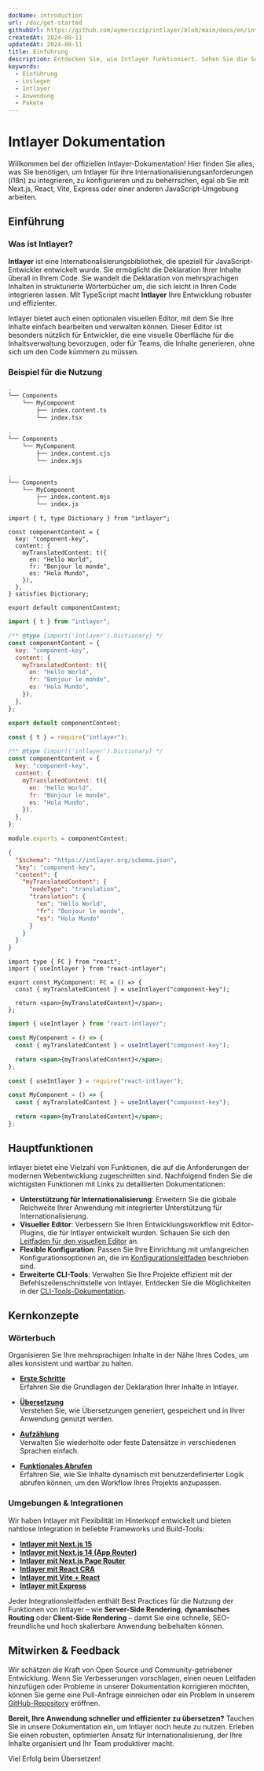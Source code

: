 ```yaml
---
docName: introduction
url: /doc/get-started
githubUrl: https://github.com/aymericzip/intlayer/blob/main/docs/en/introduction.md
createdAt: 2024-08-11
updatedAt: 2024-08-11
title: Einführung
description: Entdecken Sie, wie Intlayer funktioniert. Sehen Sie die Schritte, die von Intlayer in Ihrer Anwendung verwendet werden. Sehen Sie, was die verschiedenen Pakete tun.
keywords:
  - Einführung
  - Loslegen
  - Intlayer
  - Anwendung
  - Pakete
---
```


# Intlayer Dokumentation

Willkommen bei der offiziellen Intlayer-Dokumentation! Hier finden Sie alles, was Sie benötigen, um Intlayer für Ihre Internationalisierungsanforderungen (i18n) zu integrieren, zu konfigurieren und zu beherrschen, egal ob Sie mit Next.js, React, Vite, Express oder einer anderen JavaScript-Umgebung arbeiten.

## Einführung

### Was ist Intlayer?

**Intlayer** ist eine Internationalisierungsbibliothek, die speziell für JavaScript-Entwickler entwickelt wurde. Sie ermöglicht die Deklaration Ihrer Inhalte überall in Ihrem Code. Sie wandelt die Deklaration von mehrsprachigen Inhalten in strukturierte Wörterbücher um, die sich leicht in Ihren Code integrieren lassen. Mit TypeScript macht **Intlayer** Ihre Entwicklung robuster und effizienter.

Intlayer bietet auch einen optionalen visuellen Editor, mit dem Sie Ihre Inhalte einfach bearbeiten und verwalten können. Dieser Editor ist besonders nützlich für Entwickler, die eine visuelle Oberfläche für die Inhaltsverwaltung bevorzugen, oder für Teams, die Inhalte generieren, ohne sich um den Code kümmern zu müssen.

### Beispiel für die Nutzung

```bash codeFormat="typescript"
.
└── Components
    └── MyComponent
        ├── index.content.ts
        └── index.tsx
```

```bash codeFormat="commonjs"
.
└── Components
    └── MyComponent
        ├── index.content.cjs
        └── index.mjs
```

```bash codeFormat="esm"
.
└── Components
    └── MyComponent
        ├── index.content.mjs
        └── index.js
```

```tsx fileName="src/components/MyComponent/index.content.ts" contentDeclarationFormat="typescript"
import { t, type Dictionary } from "intlayer";

const componentContent = {
  key: "component-key",
  content: {
    myTranslatedContent: t({
      en: "Hello World",
      fr: "Bonjour le monde",
      es: "Hola Mundo",
    }),
  },
} satisfies Dictionary;

export default componentContent;
```

```javascript fileName="src/components/MyComponent/index.content.mjs" contentDeclarationFormat="esm"
import { t } from "intlayer";

/** @type {import('intlayer').Dictionary} */
const componentContent = {
  key: "component-key",
  content: {
    myTranslatedContent: t({
      en: "Hello World",
      fr: "Bonjour le monde",
      es: "Hola Mundo",
    }),
  },
};

export default componentContent;
```

```javascript fileName="src/components/MyComponent/index.content.cjs" contentDeclarationFormat="commonjs"
const { t } = require("intlayer");

/** @type {import('intlayer').Dictionary} */
const componentContent = {
  key: "component-key",
  content: {
    myTranslatedContent: t({
      en: "Hello World",
      fr: "Bonjour le monde",
      es: "Hola Mundo",
    }),
  },
};

module.exports = componentContent;
```

```json fileName="src/components/MyComponent/index.content.json" contentDeclarationFormat="json"
{
  "$schema": "https://intlayer.org/schema.json",
  "key": "component-key",
  "content": {
    "myTranslatedContent": {
      "nodeType": "translation",
      "translation": {
        "en": "Hello World",
        "fr": "Bonjour le monde",
        "es": "Hola Mundo"
      }
    }
  }
}
```

```tsx fileName="src/components/MyComponent/index.tsx" codeFormat="typescript"
import type { FC } from "react";
import { useIntlayer } from "react-intlayer";

export const MyComponent: FC = () => {
  const { myTranslatedContent } = useIntlayer("component-key");

  return <span>{myTranslatedContent}</span>;
};
```

```jsx fileName="src/components/MyComponent/index.mjx" codeFormat="esm"
import { useIntlayer } from "react-intlayer";

const MyComponent = () => {
  const { myTranslatedContent } = useIntlayer("component-key");

  return <span>{myTranslatedContent}</span>;
};
```

```jsx fileName="src/components/MyComponent/index.csx" codeFormat="commonjs"
const { useIntlayer } = require("react-intlayer");

const MyComponent = () => {
  const { myTranslatedContent } = useIntlayer("component-key");

  return <span>{myTranslatedContent}</span>;
};
```

## Hauptfunktionen

Intlayer bietet eine Vielzahl von Funktionen, die auf die Anforderungen der modernen Webentwicklung zugeschnitten sind. Nachfolgend finden Sie die wichtigsten Funktionen mit Links zu detaillierten Dokumentationen:

- **Unterstützung für Internationalisierung**: Erweitern Sie die globale Reichweite Ihrer Anwendung mit integrierter Unterstützung für Internationalisierung.
- **Visueller Editor**: Verbessern Sie Ihren Entwicklungsworkflow mit Editor-Plugins, die für Intlayer entwickelt wurden. Schauen Sie sich den [Leitfaden für den visuellen Editor](https://github.com/aymericzip/intlayer/blob/main/docs/de/intlayer_visual_editor.md) an.
- **Flexible Konfiguration**: Passen Sie Ihre Einrichtung mit umfangreichen Konfigurationsoptionen an, die im [Konfigurationsleitfaden](https://github.com/aymericzip/intlayer/blob/main/docs/de/configuration.md) beschrieben sind.
- **Erweiterte CLI-Tools**: Verwalten Sie Ihre Projekte effizient mit der Befehlszeilenschnittstelle von Intlayer. Entdecken Sie die Möglichkeiten in der [CLI-Tools-Dokumentation](https://github.com/aymericzip/intlayer/blob/main/docs/de/intlayer_cli.md).

## Kernkonzepte

### Wörterbuch

Organisieren Sie Ihre mehrsprachigen Inhalte in der Nähe Ihres Codes, um alles konsistent und wartbar zu halten.

- **[Erste Schritte](https://github.com/aymericzip/intlayer/blob/main/docs/de/dictionary/get_started.md)**  
  Erfahren Sie die Grundlagen der Deklaration Ihrer Inhalte in Intlayer.

- **[Übersetzung](https://github.com/aymericzip/intlayer/blob/main/docs/de/dictionary/translation.md)**  
  Verstehen Sie, wie Übersetzungen generiert, gespeichert und in Ihrer Anwendung genutzt werden.

- **[Aufzählung](https://github.com/aymericzip/intlayer/blob/main/docs/de/dictionary/enumeration.md)**  
  Verwalten Sie wiederholte oder feste Datensätze in verschiedenen Sprachen einfach.

- **[Funktionales Abrufen](https://github.com/aymericzip/intlayer/blob/main/docs/de/dictionary/function_fetching.md)**  
  Erfahren Sie, wie Sie Inhalte dynamisch mit benutzerdefinierter Logik abrufen können, um den Workflow Ihres Projekts anzupassen.

### Umgebungen & Integrationen

Wir haben Intlayer mit Flexibilität im Hinterkopf entwickelt und bieten nahtlose Integration in beliebte Frameworks und Build-Tools:

- **[Intlayer mit Next.js 15](https://github.com/aymericzip/intlayer/blob/main/docs/de/intlayer_with_nextjs_15.md)**
- **[Intlayer mit Next.js 14 (App Router)](https://github.com/aymericzip/intlayer/blob/main/docs/de/intlayer_with_nextjs_14.md)**
- **[Intlayer mit Next.js Page Router](https://github.com/aymericzip/intlayer/blob/main/docs/de/intlayer_with_nextjs_page_router.md)**
- **[Intlayer mit React CRA](https://github.com/aymericzip/intlayer/blob/main/docs/de/intlayer_with_create_react_app.md)**
- **[Intlayer mit Vite + React](https://github.com/aymericzip/intlayer/blob/main/docs/de/intlayer_with_vite+react.md)**
- **[Intlayer mit Express](https://github.com/aymericzip/intlayer/blob/main/docs/de/intlayer_with_express.md)**

Jeder Integrationsleitfaden enthält Best Practices für die Nutzung der Funktionen von Intlayer – wie **Server-Side Rendering**, **dynamisches Routing** oder **Client-Side Rendering** – damit Sie eine schnelle, SEO-freundliche und hoch skalierbare Anwendung beibehalten können.

## Mitwirken & Feedback

Wir schätzen die Kraft von Open Source und Community-getriebener Entwicklung. Wenn Sie Verbesserungen vorschlagen, einen neuen Leitfaden hinzufügen oder Probleme in unserer Dokumentation korrigieren möchten, können Sie gerne eine Pull-Anfrage einreichen oder ein Problem in unserem [GitHub-Repository](https://github.com/aymericzip/intlayer/blob/main/docs) eröffnen.

**Bereit, Ihre Anwendung schneller und effizienter zu übersetzen?** Tauchen Sie in unsere Dokumentation ein, um Intlayer noch heute zu nutzen. Erleben Sie einen robusten, optimierten Ansatz für Internationalisierung, der Ihre Inhalte organisiert und Ihr Team produktiver macht.

Viel Erfolg beim Übersetzen!
